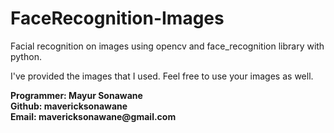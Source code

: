 # FaceRecognition-Images
Facial recognition on images using opencv and face_recognition library with python.

I've provided the images that I used. Feel free to use your images as well.

<b>
Programmer: Mayur Sonawane <br>
Github: mavericksonawane <br>
Email: mavericksonawane@gmail.com </b>
